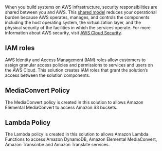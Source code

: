 When you build systems on AWS infrastructure, security responsibilities are shared between you and AWS. This [shared model](https://aws.amazon.com/compliance/shared-responsibility-model/) reduces your operational burden because AWS operates, manages, and controls the components including the host operating system, the virtualization layer, and the physical security of the facilities in which the services operate. For more information about AWS security, visit [AWS Cloud Security](http://aws.amazon.com/security/).

## IAM roles

AWS Identity and Access Management (IAM) roles allow customers to assign granular access policies and permissions to services and users on the AWS Cloud. This solution creates IAM roles that grant the solution’s access between the solution components.

## MediaConvert Policy

The MediaConvert policy is created in this solution to allows Amazon Elemental MediaConvert to access Amazon S3 buckets.

## Lambda Policy

The Lambda policy is created in this solution to allows Amazon Lambda Functions to access Amazon DynamoDB, Amazon Elemental MediaConvert, Amazon Transcribe and Amazon Translate services.